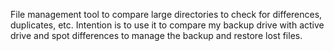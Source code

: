 File management tool to compare large directories to
check for differences, duplicates, etc. Intention 
is to use it to compare my backup drive with active
drive and spot differences to manage the backup and
restore lost files.